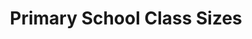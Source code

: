---
schema: default
title: Primary School Class Sizes
organization: Dundee City Council
notes: >-
    Data on class sizes in primary schools - giving the number of pupils in each class in September of the given year. From the annual pupil census in publicly funded schools in Scotland. Filtered from the [national dataset](http://www.gov.scot/Topics/Statistics/Browse/School-Education/dspupcensus) to include schools within Dundee City only. Class size data is not collected for secondary school as class size varies widely across subjects. 

    * "Class type" gives the stage of pupils in the class or, where more than one stage is present.
    * "Co" denotes a composite class.
    * In a class where there are two or more teachers then 'Two or More Teachers' will have a value of '1'.
    * '*' indicates where data has been suppressed for confidentiality reasons where <5 pupils could be identified.
resources:
  - name: Primary School Class Sizes CSV
  - url: >-
      https://data.dundeecity.gov.uk/dataset/8404637f-dca8-40a9-a496-40a8af9720a5/resource/73286014-aca6-43b0-8dd4-332599e095e1/download/primary-school-class-sizes-sept-2017.csv
  - format: CSV

  - name: Primary School Class Sizes CSV
  - url: >-
      https://data.dundeecity.gov.uk/dataset/8404637f-dca8-40a9-a496-40a8af9720a5/resource/0d6c691e-1b62-4c53-a852-2c840ddbe082/download/primary-school-class-sizes-sept-2016.csv
  - format: CSV
license: Open Government Licence 3.0 (United Kingdom)
category:

  - school
maintainer: Dundee City Council
maintainer_email: someone@example.com
---